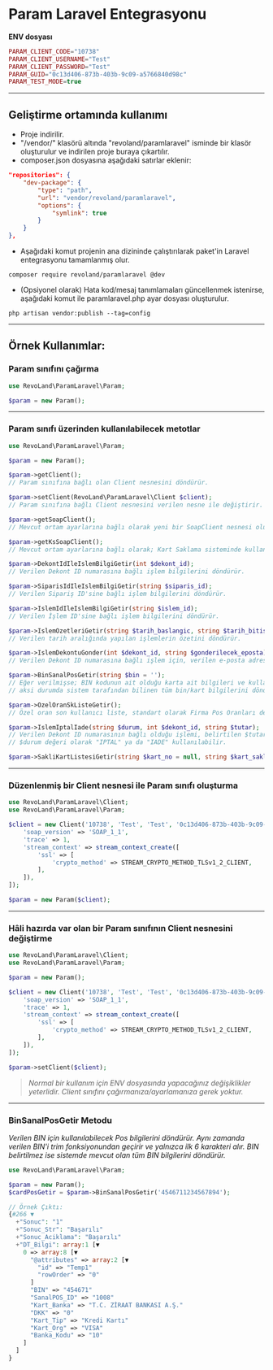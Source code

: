 # Param Laravel Entegrasyonu

**ENV dosyası**

``` php
PARAM_CLIENT_CODE="10738"
PARAM_CLIENT_USERNAME="Test"
PARAM_CLIENT_PASSWORD="Test"
PARAM_GUID="0c13d406-873b-403b-9c09-a5766840d98c"
PARAM_TEST_MODE=true
```

___

## Geliştirme ortamında kullanımı

* Proje indirilir.
* "/vendor/" klasörü altında "revoland/paramlaravel" isminde bir klasör oluşturulur ve indirilen proje buraya çıkartılır.
* composer.json dosyasına aşağıdaki satırlar eklenir:

``` json
"repositories": {
    "dev-package": {
        "type": "path",
        "url": "vendor/revoland/paramlaravel",
        "options": {
            "symlink": true
        }
    }
},
```

* Aşağıdaki komut projenin ana dizininde çalıştırılarak paket'in Laravel entegrasyonu tamamlanmış olur.

```
composer require revoland/paramlaravel @dev
```

* (Opsiyonel olarak) Hata kod/mesaj tanımlamaları güncellenmek istenirse, aşağıdaki komut ile paramlaravel.php ayar dosyası oluşturulur.

```
php artisan vendor:publish --tag=config
```

___

## Örnek Kullanımlar:

### Param sınıfını çağırma

``` php
use RevoLand\ParamLaravel\Param;

$param = new Param();
```

___

### Param sınıfı üzerinden kullanılabilecek metotlar

``` php
use RevoLand\ParamLaravel\Param;

$param = new Param();

$param->getClient();
// Param sınıfına bağlı olan Client nesnesini döndürür.

$param->setClient(RevoLand\ParamLaravel\Client $client);
// Param sınıfına bağlı Client nesnesini verilen nesne ile değiştirir.

$param->getSoapClient();
// Mevcut ortam ayarlarına bağlı olarak yeni bir SoapClient nesnesi oluşturur.

$param->getKsSoapClient();
// Mevcut ortam ayarlarına bağlı olarak; Kart Saklama sisteminde kullanılmak üzere yeni bir SoapClient nesnesi oluşturur.

$param->DekontIdIleIslemBilgiGetir(int $dekont_id);
// Verilen Dekont ID numarasına bağlı işlem bilgilerini döndürür.

$param->SiparisIdIleIslemBilgiGetir(string $siparis_id);
// Verilen Sipariş ID'sine bağlı işlem bilgilerini döndürür.

$param->IslemIdIleIslemBilgiGetir(string $islem_id);
// Verilen İşlem ID'sine bağlı işlem bilgilerini döndürür.

$param->IslemOzetleriGetir(string $tarih_baslangic, string $tarih_bitis);
// Verilen tarih aralığında yapılan işlemlerin özetini döndürür.

$param->IslemDekontuGonder(int $dekont_id, string $gonderilecek_eposta);
// Verilen Dekont ID numarasına bağlı işlem için, verilen e-posta adresine işlem bilgilerini gönderir.

$param->BinSanalPosGetir(string $bin = '');
// Eğer verilmişse; BIN kodunun ait olduğu karta ait bilgileri ve kullanılabilek SanalPos_Id değerini döndürür,
// aksi durumda sistem tarafından bilinen tüm bin/kart bilgilerini döndürür.

$param->OzelOranSkListeGetir();
// Özel oran son kullanıcı liste, standart olarak Firma Pos Oranları deki metottan dönen oranların aynısı döner. Üye işyerinin müşterisine göstereceği komisyon oranlarını listeler. 

$param->IslemIptalIade(string $durum, int $dekont_id, string $tutar);
// Verilen Dekont ID numarasının bağlı olduğu işlemi, belirtilen $tutar üzerinden iptal/iade eder.
// $durum değeri olarak "IPTAL" ya da "IADE" kullanılabilir.

$param->SakliKartListesiGetir(string $kart_no = null, string $kart_saklama_kisi_id = null);
```

___

### Düzenlenmiş bir Client nesnesi ile Param sınıfı oluşturma

``` php
use RevoLand\ParamLaravel\Client;
use RevoLand\ParamLaravel\Param;

$client = new Client('10738', 'Test', 'Test', '0c13d406-873b-403b-9c09-a5766840d98c', true, [
    'soap_version' => 'SOAP_1_1',
    'trace' => 1,
    'stream_context' => stream_context_create([
        'ssl' => [
            'crypto_method' => STREAM_CRYPTO_METHOD_TLSv1_2_CLIENT,
        ],
    ]),
]);

$param = new Param($client);
```

___

### Hâli hazırda var olan bir Param sınıfının Client nesnesini değiştirme

``` php
use RevoLand\ParamLaravel\Client;
use RevoLand\ParamLaravel\Param;

$param = new Param();

$client = new Client('10738', 'Test', 'Test', '0c13d406-873b-403b-9c09-a5766840d98c', true, [
    'soap_version' => 'SOAP_1_1',
    'trace' => 1,
    'stream_context' => stream_context_create([
        'ssl' => [
            'crypto_method' => STREAM_CRYPTO_METHOD_TLSv1_2_CLIENT,
        ],
    ]),
]);

$param->setClient($client);
```

> *Normal bir kullanım için ENV dosyasında yapacağınız değişiklikler yeterlidir. Client sınıfını çağırmanıza/ayarlamanıza gerek yoktur.*

___

### BinSanalPosGetir Metodu

*Verilen BIN için kullanılabilecek Pos bilgilerini döndürür. Aynı zamanda verilen BIN'i trim fonksiyonundan geçirir ve yalnızca ilk 6 karakteri alır. BIN belirtilmez ise sistemde mevcut olan tüm BIN bilgilerini döndürür.*

``` php
use RevoLand\ParamLaravel\Param;

$param = new Param();
$cardPosGetir = $param->BinSanalPosGetir('4546711234567894');

// Örnek Çıktı:
{#266 ▼
  +"Sonuc": "1"
  +"Sonuc_Str": "Başarılı"
  +"Sonuc_Aciklama": "Başarılı"
  +"DT_Bilgi": array:1 [▼
    0 => array:8 [▼
      "@attributes" => array:2 [▼
        "id" => "Temp1"
        "rowOrder" => "0"
      ]
      "BIN" => "454671"
      "SanalPOS_ID" => "1008"
      "Kart_Banka" => "T.C. ZİRAAT BANKASI A.Ş."
      "DKK" => "0"
      "Kart_Tip" => "Kredi Kartı"
      "Kart_Org" => "VISA"
      "Banka_Kodu" => "10"
    ]
  ]
}
```
